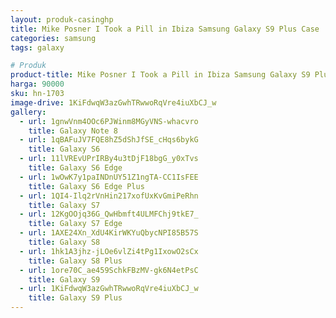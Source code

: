 ```yaml
---
layout: produk-casinghp
title: Mike Posner I Took a Pill in Ibiza Samsung Galaxy S9 Plus Case
categories: samsung
tags: galaxy

# Produk
product-title: Mike Posner I Took a Pill in Ibiza Samsung Galaxy S9 Plus Case
harga: 90000
sku: hn-1703
image-drive: 1KiFdwqW3azGwhTRwwoRqVre4iuXbCJ_w
gallery:
  - url: 1gnwVnm4OOc6PJWinm8MGyVNS-whacvro
    title: Galaxy Note 8
  - url: 1qBAFuJV7FQE8hZ5dShJfSE_cHqs6bykG
    title: Galaxy S6
  - url: 11lVREvUPrIRBy4u3tDjF18bgG_y0xTvs
    title: Galaxy S6 Edge
  - url: 1wOwK7y1paINDnUY51Z1ngTA-CC1IsFEE
    title: Galaxy S6 Edge Plus
  - url: 1QI4-Ilq2rVnHin217xofUxKvGmiPeRhn
    title: Galaxy S7
  - url: 12KgOOjq36G_QwHbmft4ULMFChj9tkE7_
    title: Galaxy S7 Edge
  - url: 1AXE24Xn_XdU4KirWKYuQbycNPI85B57S
    title: Galaxy S8
  - url: 1hk1A3jhz-jLOe6vlZi4tPg1IxowO2sCx
    title: Galaxy S8 Plus
  - url: 1ore70C_ae459SchkFBzMV-gk6N4etPsC
    title: Galaxy S9
  - url: 1KiFdwqW3azGwhTRwwoRqVre4iuXbCJ_w
    title: Galaxy S9 Plus
---
```

